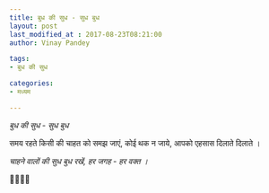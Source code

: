 ```yaml
---
title: बुध की सुध - सुध बुध
layout: post
last_modified_at : 2017-08-23T08:21:00
author: Vinay Pandey

tags:
- बुध की सुध

categories:
- मध्यम

---
```


*बुध की सुध - सुध बुध*

समय रहते किसी की 
चाहत को समझ जाएं,
कोई थक न जाये, 
आपको एहसास दिलाते दिलाते ।

*चाहने वालों की सुध बुध रखें,*
*हर जगह - हर वक्त ।*

🙏🌷🌷🙏

